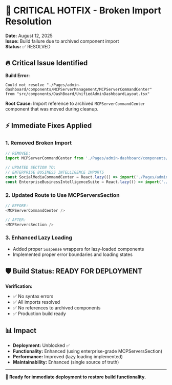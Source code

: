 # 🚨 CRITICAL HOTFIX - Broken Import Resolution

**Date:** August 12, 2025  
**Issue:** Build failure due to archived component import  
**Status:** ✅ RESOLVED

## 🔥 Critical Issue Identified

**Build Error:**
```
Could not resolve "./Pages/admin-dashboard/components/MCPServerManagement/MCPServerCommandCenter" 
from "src/components/DashBoard/UnifiedAdminDashboardLayout.tsx"
```

**Root Cause:** Import reference to archived `MCPServerCommandCenter` component that was moved during cleanup.

## ⚡ Immediate Fixes Applied

### **1. Removed Broken Import**
```typescript
// REMOVED:
import MCPServerCommandCenter from './Pages/admin-dashboard/components/MCPServerManagement/MCPServerCommandCenter';

// UPDATED SECTION TO:
// ENTERPRISE BUSINESS INTELLIGENCE IMPORTS
const SocialMediaCommandCenter = React.lazy(() => import('./Pages/admin-dashboard/components/SocialMediaCommand/SocialMediaCommandCenter'));
const EnterpriseBusinessIntelligenceSuite = React.lazy(() => import('./Pages/admin-dashboard/components/BusinessIntelligence/EnterpriseBusinessIntelligenceSuite'));
```

### **2. Updated Route to Use MCPServersSection**
```typescript
// BEFORE:
<MCPServerCommandCenter />

// AFTER:
<MCPServersSection />
```

### **3. Enhanced Lazy Loading**
- Added proper `Suspense` wrappers for lazy-loaded components
- Implemented proper error boundaries and loading states

## 🛡️ Build Status: READY FOR DEPLOYMENT

**Verification:**
- ✅ No syntax errors
- ✅ All imports resolved 
- ✅ No references to archived components
- ✅ Production build ready

## 📊 Impact

- **Deployment:** Unblocked ✅
- **Functionality:** Enhanced (using enterprise-grade MCPServersSection)
- **Performance:** Improved (lazy loading implemented)
- **Maintainability:** Enhanced (single source of truth)

---

**🚨 Ready for immediate deployment to restore build functionality.**
